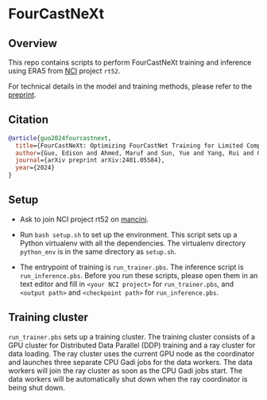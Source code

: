 FourCastNeXt
============

Overview
--------

This repo contains scripts to perform FourCastNeXt training and inference using ERA5 from [NCI](https://nci.org.au/) project `rt52`.

For technical details in the model and training methods, please refer to the [preprint](https://arxiv.org/abs/2401.05584).

Citation
-------

```bibtex
@article{guo2024fourcastnext,
  title={FourCastNeXt: Optimizing FourCastNet Training for Limited Compute},
  author={Guo, Edison and Ahmed, Maruf and Sun, Yue and Yang, Rui and Cook, Harrison and Leeuwenburg, Tennessee and Evans, Ben},
  journal={arXiv preprint arXiv:2401.05584},
  year={2024}
}
```

Setup
-----

* Ask to join NCI project rt52 on [mancini](https://my.nci.org.au/mancini).

* Run `bash setup.sh` to set up the environment. This script sets up a Python virtualenv with all the
  dependencies. The virtualenv directory `python_env` is in the same directory as `setup.sh`.

* The entrypoint of training is `run_trainer.pbs`. The inference script is `run_inference.pbs`.
  Before you run these scripts, please open them in an text editor and fill in `<your NCI project>`
  for `run_trainer.pbs`, and `<output path>` and `<checkpoint path>` for `run_inference.pbs`.

Training cluster
----------------

`run_trainer.pbs` sets up a training cluster. The training cluster consists of a GPU cluster for
Distributed Data Parallel (DDP) training and a ray cluster for data loading. The ray cluster uses the
current GPU node as the coordinator and launches three separate CPU Gadi jobs for the data workers.
The data workers will join the ray cluster as soon as the CPU Gadi jobs start. The data workers will
be automatically shut down when the ray coordinator is being shut down.
